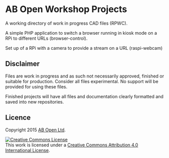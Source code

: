 # AB Open Workshop Projects
A working directory of work in progress CAD files (RPWC).

A simple PHP application to switch a browser running in kiosk mode on a RPi to different URLs (browser-control).

Set up of a RPi with a camera to provide a stream on a URL (raspi-webcam)

## Disclaimer
Files are work in progress and as such not necessarily approved, finished or suitable for production. Consider all files experimental. No support will be provided for using these files.

Finished projects will have all files and documentation clearly formatted and saved into new repositories.

## Licence

Copyright 2015 [AB Open Ltd](http://abopen.com).

<a rel="license" href="http://creativecommons.org/licenses/by/4.0/"><img alt="Creative Commons License" style="border-width:0" src="http://i.creativecommons.org/l/by/4.0/88x31.png" /></a><br />This work is licensed under a <a rel="license" href="http://creativecommons.org/licenses/by/4.0/">Creative Commons Attribution 4.0 International License</a>.

